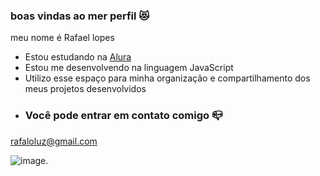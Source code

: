 ### boas vindas ao mer perfil 😻

meu nome é Rafael lopes

- Estou estudando na [Alura](https://www.alura.com.br)
- Estou me desenvolvendo na linguagem JavaScript
- Utilizo esse espaço para minha organização e compartilhamento dos meus projetos desenvolvidos
- ### Você pode entrar em contato comigo 📪
rafaloluz@gmail.com

![image](https://github.com/user-attachments/assets/29278341-d8c3-4ba2-84c1-ddddc62a88d00).
